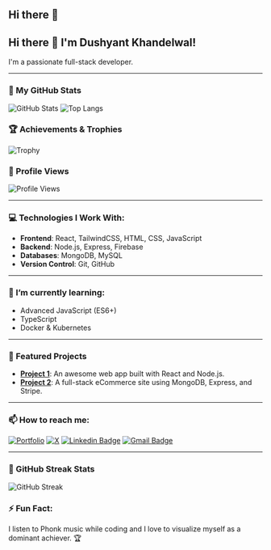 ## Hi there 👋

<!--
**dushyant4665/dushyant4665** is a ✨ _special_ ✨ repository because its `README.md` (this file) appears on your GitHub profile.

Here are some ideas to get you started:

- 🔭 I’m currently working on ...
- 🌱 I’m currently learning ...
- 👯 I’m looking to collaborate on ...
- 🤔 I’m looking for help with ...
- 💬 Ask me about ...
- 📫 How to reach me: ...
- 😄 Pronouns: ...
- ⚡ Fun fact: ...
-->
## Hi there 👋 I'm Dushyant Khandelwal!

 I'm a passionate full-stack developer.

---

### 🌟 My GitHub Stats
![GitHub Stats](https://github-readme-stats.vercel.app/api?username=dushyant4665&show_icons=true&theme=white)
![Top Langs](https://github-readme-stats.vercel.app/api/top-langs/?username=dushyant4665&layout=compact&theme=white)

### 🏆 Achievements & Trophies
![Trophy](https://github-profile-trophy.vercel.app/?username=dushyant4665&theme=radical&no-frame=true&margin-w=15&margin-h=15)

### 👀 Profile Views
![Profile Views](https://komarev.com/ghpvc/?username=dushyant4665&color=white&style=flat-square)

---

### 💻 Technologies I Work With:
- **Frontend**: React, TailwindCSS, HTML, CSS, JavaScript
- **Backend**: Node.js, Express, Firebase
- **Databases**: MongoDB, MySQL
- **Version Control**: Git, GitHub

---

### 🌱 I’m currently learning:
- Advanced JavaScript (ES6+)
- TypeScript
- Docker & Kubernetes

---

### 🌟 Featured Projects
- [**Project 1**](link): An awesome web app built with React and Node.js.
- [**Project 2**](link): A full-stack eCommerce site using MongoDB, Express, and Stripe.

---

### 📫 How to reach me:
[![Portfolio](https://img.shields.io/badge/-Portfolio-24292e?style=flat-square&logo=google-chrome&logoColor=white&link=https://dushyantkhandelwal.in)](https://dushyantkhandelwal.in)
[![X](https://img.shields.io/badge/-X-1DA1F2?style=flat-square&logo=x&logoColor=white&link=https://x.com/dushyant4665)](https://x.com/dushyant4665)
[![Linkedin Badge](https://img.shields.io/badge/-Dushyant_Khandelwal-blue?style=flat-square&logo=Linkedin&logoColor=white&link=https://www.linkedin.com/in/dushyant-khandelwal-516319221/)](https://www.linkedin.com/in/dushyant-khandelwal-516319221/)
[![Gmail Badge](https://img.shields.io/badge/-dushyant.email@gmail.com-c14438?style=flat-square&logo=Gmail&logoColor=white&link=mailto:dushyant.email@gmail.com)](mailto:dushyant.email@gmail.com)

---

### 🎉 GitHub Streak Stats
![GitHub Streak](https://github-readme-streak-stats.herokuapp.com/?user=dushyant4665&theme=white)

### ⚡ Fun Fact:
I listen to Phonk music while coding and I love to visualize myself as a dominant achiever. 🏆
